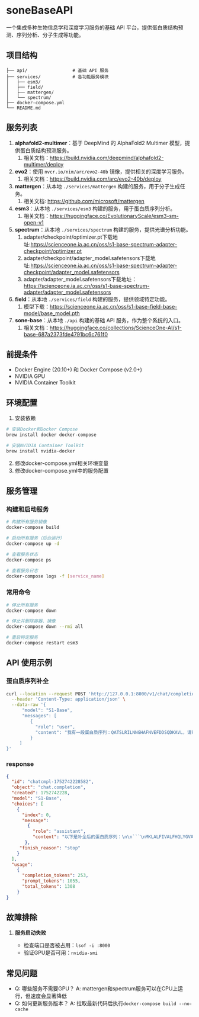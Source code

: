 # soneBaseAPI

一个集成多种生物信息学和深度学习服务的基础 API 平台，提供蛋白质结构预测、序列分析、分子生成等功能。

## 项目结构

```
├── api/                 # 基础 API 服务
├── services/            # 各功能服务模块
│   ├── esm3/          
│   ├── field/         
│   ├── mattergen/     
│   └── spectrum/      
├── docker-compose.yml   
└── README.md
```

## 服务列表

1. **alphafold2-multimer**：基于 DeepMind 的 AlphaFold2 Multimer 模型，提供蛋白质结构预测服务。
   1. 相关文档：https://build.nvidia.com/deepmind/alphafold2-multimer/deploy
2. **evo2**：使用 `nvcr.io/nim/arc/evo2-40b` 镜像，提供相关的深度学习服务。
   1. 相关文档：https://build.nvidia.com/arc/evo2-40b/deploy
3. **mattergen**：从本地 `./services/mattergen` 构建的服务，用于分子生成任务。
   1. 相关文档: https://github.com/microsoft/mattergen
4. **esm3**：从本地 `./services/esm3` 构建的服务，用于蛋白质序列分析。
   1. 相关文档：https://huggingface.co/EvolutionaryScale/esm3-sm-open-v1
5. **spectrum**：从本地 `./services/spectrum` 构建的服务，提供光谱分析功能。
   1. adapter/checkpoint/optimizer.pt下载地址:https://scienceone.ia.ac.cn/oss/s1-base-spectrum-adapter-checkpoint/optimizer.pt
   2. adapter/checkpoint/adapter_model.safetensors下载地址:https://scienceone.ia.ac.cn/oss/s1-base-spectrum-adapter-checkpoint/adapter_model.safetensors
   3. adapter/adapter_model.safetensors下载地址： https://scienceone.ia.ac.cn/oss/s1-base-spectrum-adapter/adapter_model.safetensors
6. **field**：从本地 `./services/field` 构建的服务，提供领域特定功能。
   1. 模型下载：https://scienceone.ia.ac.cn/oss/s1-base-field-base-model/base_model.pth
7. **sone-base**：从本地 `./api` 构建的基础 API 服务，作为整个系统的入口。
   1. 相关文档：https://huggingface.co/collections/ScienceOne-AI/s1-base-687a2373fde4791bc6c761f0

## 前提条件

- Docker Engine (20.10+) 和 Docker Compose (v2.0+)
- NVIDIA GPU
- NVIDIA Container Toolkit

## 环境配置

1. 安装依赖

```bash
# 安装Docker和Docker Compose
brew install docker docker-compose

# 安装NVIDIA Container Toolkit
brew install nvidia-docker
```

2. 修改docker-compose.yml相关环境变量
3. 修改docker-compose.yml中的服务配置

## 服务管理

### 构建和启动服务

```bash
# 构建所有服务镜像
docker-compose build

# 启动所有服务（后台运行）
docker-compose up -d

# 查看服务状态
docker-compose ps

# 查看服务日志
docker-compose logs -f [service_name]
```

### 常用命令

```bash
# 停止所有服务
docker-compose down

# 停止并删除容器、镜像
docker-compose down --rmi all

# 重启特定服务
docker-compose restart esm3
```

## API 使用示例

### 蛋白质序列补全

```bash
curl --location --request POST 'http://127.0.0.1:8000/v1/chat/completions' \
  --header 'Content-Type: application/json' \
  --data-raw '{
      "model": "S1-Base",
      "messages": [
         {
           "role": "user",
           "content": "我有一段蛋白质序列：QATSLRILNNGHAFNVEFDDSQDKAVL，请帮我补全这个蛋白质序列，序列左侧需要补全的长度为50，序列右侧需要补全的长度为50。"
         }
     ]
}'
```

### response

```json
{ 
  "id": "chatcmpl-1752742228582",
  "object": "chat.completion",
  "created": 1752742228,
  "model": "S1-Base",
  "choices": [
    { 
      "index": 0,
      "message":
        { 
          "role": "assistant",
          "content": "以下是补全后的蛋白质序列：\n\n```\nMKLALFIVALFHQLYGVADGTRQTNKCCHQVSVQQVDDAGIQLLSIIFSFQATSLRILNNGHAFNVEFDDSQDKAVLQVFDQQDQLLTIIKAVATLQDGDQLTIHGIQFQITEVDSSAQITLSLIHI\n```\n\n其中：\n- 原始序列：`QATSLRILNNGHAFNVEFDDSQDKAVL`\n- 左侧补全：`MKLALFIVALFHQLYGVADGTRQTNKCCHQVSVQQVDDAGIQLLSIIFSF`\n- 右侧补全：`QVFDQQDQLLTIIKAVATLQDGDQLTIHGIQFQITEVDSSAQITLSLIHI`\n\n补全成功！"
       },
     "finish_reason": "stop"
    }
  ],
  "usage":
    {
      "completion_tokens": 253,
      "prompt_tokens": 1055,
      "total_tokens": 1308
    }
}
```

## 故障排除

1. **服务启动失败**
   
   - 检查端口是否被占用：`lsof -i :8000`
   - 验证GPU是否可用：`nvidia-smi`

## 常见问题

- Q: 哪些服务不需要GPU？
  A: mattergen和spectrum服务可以在CPU上运行，但速度会显著降低
- Q: 如何更新服务版本？
  A: 拉取最新代码后执行`docker-compose build --no-cache`

